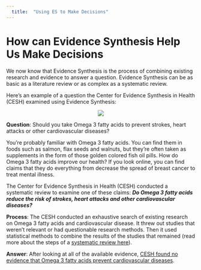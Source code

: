 ```yaml
---
  title:  "Using ES to Make Decisions"
---
```



# How can Evidence Synthesis Help Us Make Decisions

We now know that Evidence Synthesis is the process of combining existing research and evidence to answer a question. Evidence Synthesis can be as basic as a literature review or as complex as a systematic review. 

Here’s an example of a question the Center for Evidence Synthesis in Health (CESH) examined using Evidence Synthesis:


<center>
<img src="{{site.baseurl}}/img/fishoil.jpg" >
</center>


**Question**: Should you take Omega 3 fatty acids to prevent strokes, heart attacks or other cardiovascular diseases? 

You’re probably familiar with Omega 3 fatty acids. You can find them in foods such as salmon, flax seeds and walnuts, but they’re often taken as supplements in the form of those golden colored fish oil pills. How do Omega 3 fatty acids improve our health? If you look online, you can find claims that they do everything from decrease the spread of breast cancer to treat mental illness. 



The Center for Evidence Synthesis in Health (CESH) conducted a systematic review to examine one of these claims: ***Do Omega 3 fatty acids reduce the risk of strokes, heart attacks and other cardiovascular diseases?*** 

**Process**: The CESH conducted an exhaustive search of existing research on Omega 3 fatty acids and cardiovascular disease. It threw out studies that weren’t relevant or had questionable research methods. Then it used statistical methods to combine the results of the studies that remained (read more about the steps of a [systematic review here]()). 

**Answer**: After looking at all of the available evidence, [CESH found no evidence that Omega 3 fatty acids prevent cardiovascular diseases](https://www.effectivehealthcare.ahrq.gov/ehc/products/609/2262/fatty-acids-cardiovascular-disease-report-160913.pdf).

